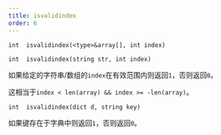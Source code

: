 ```yaml
---
title: isvalidindex
order: 6
---
```

`int  isvalidindex(<type>&array[], int index)`

`int  isvalidindex(string str, int index)`

如果给定的字符串/数组的`index`在有效范围内则返回`1`，否则返回`0`。

这相当于`index < len(array) && index >= -len(array)`。

`int  isvalidindex(dict d, string key)`

如果键存在于字典中则返回`1`，否则返回`0`。
